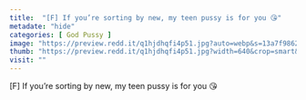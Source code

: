 ```yaml
---
title:  "[F] If you’re sorting by new, my teen pussy is for you 😘"
metadate: "hide"
categories: [ God Pussy ]
image: "https://preview.redd.it/q1hjdhqfi4p51.jpg?auto=webp&s=13a7f9862c2de8b60b22d0a26529ea48569902a2"
thumb: "https://preview.redd.it/q1hjdhqfi4p51.jpg?width=640&crop=smart&auto=webp&s=6f8d13e0daffd8fea21fe85b1ce2de67d053173d"
visit: ""
---
```

[F] If you’re sorting by new, my teen pussy is for you 😘
